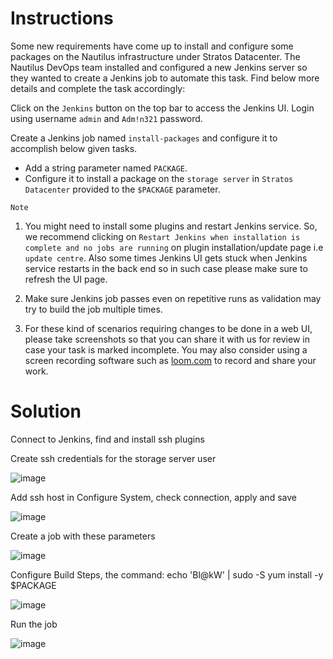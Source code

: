# Instructions 

Some new requirements have come up to install and configure some packages on the Nautilus infrastructure under Stratos Datacenter. The Nautilus DevOps team installed and configured a new Jenkins server so they wanted to create a Jenkins job to automate this task. Find below more details and complete the task accordingly:

Click on the `Jenkins` button on the top bar to access the Jenkins UI. Login using username `admin` and `Adm!n321` password.

Create a Jenkins  job named `install-packages` and configure it to accomplish below given tasks.

- Add a string parameter named `PACKAGE`.
- Configure it to install a package on the `storage server` in `Stratos Datacenter` provided to the `$PACKAGE` parameter.

`Note`

1. You might need to install some plugins and restart Jenkins service. So, we recommend clicking on `Restart Jenkins when installation is complete and no jobs are running` on plugin installation/update page i.e `update centre`.
 Also some times Jenkins UI gets stuck when Jenkins service restarts in 
the back end so in such case please make sure to refresh the UI page.

2. Make sure Jenkins job passes even on repetitive runs as validation may try to build the job multiple times.

3. For these kind of scenarios requiring changes to be done in a web UI, please take screenshots so that you can share it with us for review in case your task is marked incomplete. You may also consider using a screen recording software such as [loom.com](http://loom.com/) to record and share your work.

# Solution


Connect to Jenkins, find and install ssh plugins

Create ssh credentials for the storage server user

![image](https://github.com/janaom/KodeKloud-Engineer-2.0/assets/83917694/15729f94-f1f7-44b6-af25-007c846065a3)

Add ssh host in Configure System, check connection, apply and save

![image](https://github.com/janaom/KodeKloud-Engineer-2.0/assets/83917694/26c33c70-eb38-4745-90ec-f3ccb7bb20cc)

Create a job with these parameters

![image](https://github.com/janaom/KodeKloud-Engineer-2.0/assets/83917694/4c914f76-1a31-44b6-b2e9-24fcb9ea448a)

Configure Build Steps, the command: echo 'Bl@kW' | sudo -S yum install -y $PACKAGE

![image](https://github.com/janaom/KodeKloud-Engineer-2.0/assets/83917694/79bdbbed-d139-4d3a-a9a5-ee14b49d0ea1)

Run the job

![image](https://github.com/janaom/KodeKloud-Engineer-2.0/assets/83917694/c4703e7b-9450-4ffc-a49f-42deb250319d)




